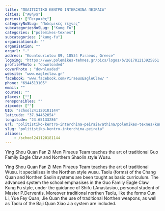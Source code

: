 ```yaml
---
title: "ΠΟΛΙΤΙΣΤΙΚΟ ΚΕΝΤΡΟ INTERCHINA ΠΕΙΡΑΙΑ"
cities: ["Αθήνα"]
perioxi: ["Πειραιάς"]
categoryNoSLug: "Πολεμικές τέχνες"
subcategoriesNoSLug: ["Kung Fu"]
categories: ["polemikes-texnes"]
subcategories: ["kung-fu"]
organisationid: ""
organisation: ""
orgurl: "-"
address: "Kountouriotou 89, 18534 Piraeus, Greece"
logoimg: "https://www.polemikes-tehnes.gr/pics/logos/b/201781213925851.jpg"
profilePhoto : "downloaded"
coverPhoto : "downloaded"
website: "www.eagleclaw.gr"
facebook: "www.facebook.com/PiraeusEagleClaw/ "
phone: "6944513105"
email: ""
courses: ""
places: [""]
rensponsibles: ""
zipcode: [""]
UID: "school241120181144"
latitude: "37.94462054"
longitude: "23.65133286"
url: "politistiko-kentro-interchina-peiraia/athina/polemikes-texnes/kung-fu"
slug: "politistiko-kentro-interchina-peiraia"
aliases:
    - /school241120181144
---
```



Ying Shou Quan Fan Zi Men Piraeus Team teaches the art of traditional Guo Family Eagle Claw and Northern Shaolin style Wusu.

Ying Shou Quan Fan Zi Men Piraeus Team teaches the art of traditional Wusu. It specialises in the Northen style wusu. Taolu (forms) of the Chang Quan and Northen Saolin systems are been tought as basic curriculum. The advanced system the school emphasises in the Guo Family Eagle Claw Kung Fu style, under the guidance of Shifu I.Anastasiou, personal student of Master P.Derventis. Moreover traditional northen Taolu, like the forms Cun Li, Yue Fey Quan, Jie Quan the use of traditional Northen weapons, as well as Taolu of the Baji Quan Xiao Jia system are included.